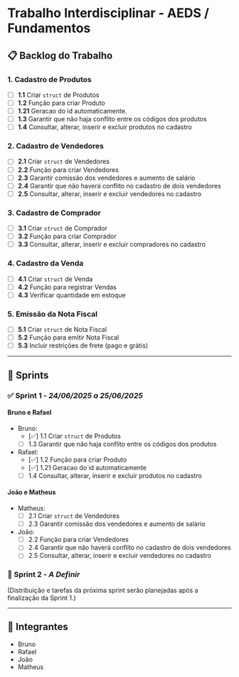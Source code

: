 # Trabalho Interdisciplinar - AEDS / Fundamentos

## 📋 Backlog do Trabalho

### 1. Cadastro de Produtos
- [ ] **1.1** Criar `struct` de Produtos
- [ ] **1.2** Função para criar Produto
- [ ] **1.21** Geracao do id automaticamente.
- [ ] **1.3** Garantir que não haja conflito entre os códigos dos produtos
- [ ] **1.4** Consultar, alterar, inserir e excluir produtos no cadastro

### 2. Cadastro de Vendedores
- [ ] **2.1** Criar `struct` de Vendedores
- [ ] **2.2** Função para criar Vendedores
- [ ] **2.3** Garantir comissão dos vendedores e aumento de salário
- [ ] **2.4** Garantir que não haverá conflito no cadastro de dois vendedores
- [ ] **2.5** Consultar, alterar, inserir e excluir vendedores no cadastro

### 3. Cadastro de Comprador
- [ ] **3.1** Criar `struct` de Comprador
- [ ] **3.2** Função para criar Comprador
- [ ] **3.3** Consultar, alterar, inserir e excluir compradores no cadastro

### 4. Cadastro da Venda
- [ ] **4.1** Criar `struct` de Venda
- [ ] **4.2** Função para registrar Vendas
- [ ] **4.3** Verificar quantidade em estoque

### 5. Emissão da Nota Fiscal
- [ ] **5.1** Criar `struct` de Nota Fiscal
- [ ] **5.2** Função para emitir Nota Fiscal
- [ ] **5.3** Incluir restrições de frete (pago e grátis)

---

## 🚀 Sprints

### ✅ Sprint 1 - *24/06/2025 a 25/06/2025*

#### Bruno e Rafael
- Bruno:
  - [✅]  1.1 Criar `struct` de Produtos  
  - [ ] 1.3 Garantir que não haja conflito entre os códigos dos produtos  
- Rafael:
  - [✅]  1.2 Função para criar Produto
  - [✅]  1.21 Geracao do id automaticamente
  - [ ] 1.4 Consultar, alterar, inserir e excluir produtos no cadastro

#### João e Matheus
- Matheus:
  - [ ] 2.1 Criar `struct` de Vendedores  
  - [ ] 2.3 Garantir comissão dos vendedores e aumento de salário
- João:
  - [ ] 2.2 Função para criar Vendedores  
  - [ ] 2.4 Garantir que não haverá conflito no cadastro de dois vendedores  
  - [ ] 2.5 Consultar, alterar, inserir e excluir vendedores no cadastro  

### 📅 Sprint 2 - *A Definir*

(Distribuição e tarefas da próxima sprint serão planejadas após a finalização da Sprint 1.)

---

## 👥 Integrantes
- Bruno  
- Rafael  
- João  
- Matheus
